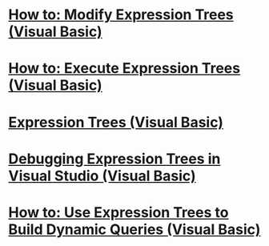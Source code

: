 # [How to: Modify Expression Trees (Visual Basic)](how-to-modify-expression-trees.md)
# [How to: Execute Expression Trees (Visual Basic)](how-to-execute-expression-trees.md)
# [Expression Trees (Visual Basic)](index.md)
# [Debugging Expression Trees in Visual Studio (Visual Basic)](debugging-expression-trees-in-visual-studio.md)
# [How to: Use Expression Trees to Build Dynamic Queries (Visual Basic)](how-to-use-expression-trees-to-build-dynamic-queries.md)
